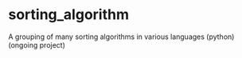# sorting_algorithm
A grouping of many sorting algorithms in various languages (python) (ongoing project)
